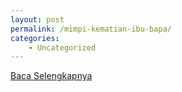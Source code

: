 ```yaml
---
layout: post
permalink: /mimpi-kematian-ibu-bapa/
categories:
    - Uncategorized
---
```


[Baca Selengkapnya](/07)